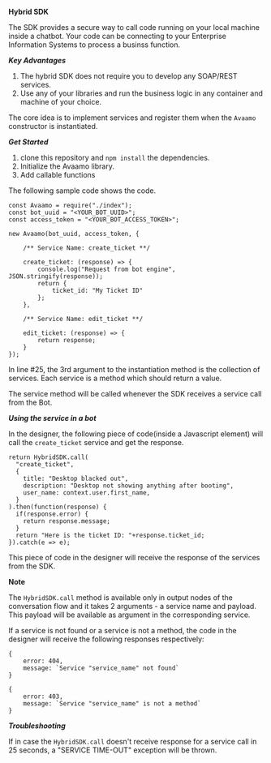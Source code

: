 **Hybrid SDK**

The SDK provides a secure way to call code running on your local machine inside a chatbot. Your code can be connecting to your Enterprise Information Systems to process a businss function.

***Key Advantages***
1. The hybrid SDK does not require you to develop any SOAP/REST services.
2. Use any of your libraries and run the business logic in any container and machine of your choice.


The core idea is to implement services and register them when the ```Avaamo``` constructor is instantiated.

***Get Started***

1. clone this repository and ```npm install``` the dependencies.
2. Initialize the Avaamo library.
3. Add callable functions

The following sample code shows the code.

```
const Avaamo = require("./index");
const bot_uuid = "<YOUR_BOT_UUID>";
const access_token = "<YOUR_BOT_ACCESS_TOKEN>";

new Avaamo(bot_uuid, access_token, {
    
    /** Service Name: create_ticket **/

    create_ticket: (response) => {
        console.log("Request from bot engine", JSON.stringify(response));
        return {
            ticket_id: "My Ticket ID"
        };
    },
    
    /** Service Name: edit_ticket **/

    edit_ticket: (response) => {
        return response;
    }
});
```

In line #25, the 3rd argument to the instantiation method is the collection of services. 
Each service is a method which should return a value.

The service method will be called whenever the SDK receives a service call from the Bot.

***Using the service in a bot***

In the designer, the following piece of code(inside a Javascript element) will call the ```create_ticket``` service and get the response.

```
return HybridSDK.call(
  "create_ticket",
  {
    title: "Desktop blacked out",
    description: "Desktop not showing anything after booting",
    user_name: context.user.first_name,
  }
).then(function(response) {
  if(response.error) {
    return response.message;
  }
  return "Here is the ticket ID: "+response.ticket_id;
}).catch(e => e);
```

This piece of code in the designer will receive the response of the services from the SDK. 

****Note****

The ```HybridSDK.call``` method is available only in output nodes of the conversation flow and it takes 2 arguments - a service name and payload. This payload will be available as argument in the corresponding service.

If a service is not found or a service is not a method, the code in the designer will receive the following responses respectively:

```
{
    error: 404,
    message: `Service "service_name" not found`
}
```

```
{
    error: 403,
    message: `Service "service_name" is not a method`
}
```
***Troubleshooting***

If in case the ```HybridSDK.call``` doesn't receive response for a service call in 25 seconds, a "SERVICE TIME-OUT" exception will be thrown.
